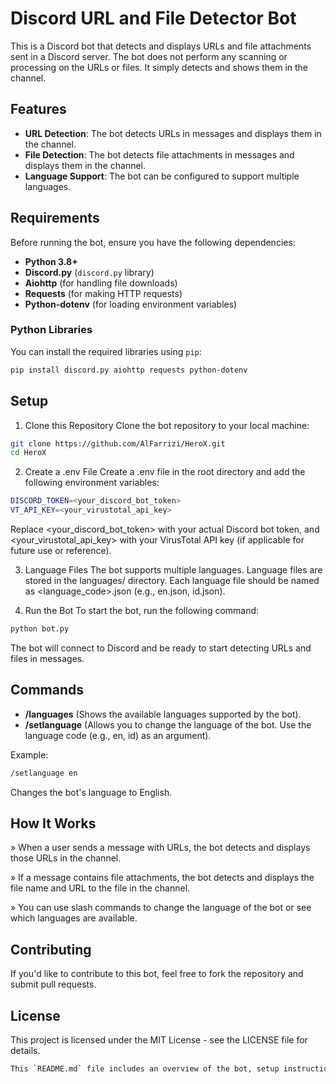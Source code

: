 # Discord URL and File Detector Bot

This is a Discord bot that detects and displays URLs and file attachments sent in a Discord server. The bot does not perform any scanning or processing on the URLs or files. It simply detects and shows them in the channel.

## Features

- **URL Detection**: The bot detects URLs in messages and displays them in the channel.
- **File Detection**: The bot detects file attachments in messages and displays them in the channel.
- **Language Support**: The bot can be configured to support multiple languages.

## Requirements

Before running the bot, ensure you have the following dependencies:

- **Python 3.8+**
- **Discord.py** (`discord.py` library)
- **Aiohttp** (for handling file downloads)
- **Requests** (for making HTTP requests)
- **Python-dotenv** (for loading environment variables)

### Python Libraries

You can install the required libraries using `pip`:

```bash
pip install discord.py aiohttp requests python-dotenv
```

## Setup
1. Clone this Repository
Clone the bot repository to your local machine:
```bash
git clone https://github.com/AlFarrizi/HeroX.git
cd HeroX
```

2. Create a .env File
Create a .env file in the root directory and add the following environment variables:
```bash
DISCORD_TOKEN=<your_discord_bot_token>
VT_API_KEY=<your_virustotal_api_key>
```
Replace <your_discord_bot_token> with your actual Discord bot token, and <your_virustotal_api_key> with your VirusTotal API key (if applicable for future use or reference).

3. Language Files
The bot supports multiple languages. Language files are stored in the languages/ directory. Each language file should be named as <language_code>.json (e.g., en.json, id.json).

4. Run the Bot
To start the bot, run the following command:
```bash
python bot.py
```
The bot will connect to Discord and be ready to start detecting URLs and files in messages.

## Commands
- **/languages** (Shows the available languages supported by the bot).
- **/setlanguage** (Allows you to change the language of the bot. Use the language code (e.g., en, id) as an argument).

Example:
```bash
/setlanguage en
```
Changes the bot's language to English.

## How It Works
» When a user sends a message with URLs, the bot detects and displays those URLs in the channel.

» If a message contains file attachments, the bot detects and displays the file name and URL to the file in the channel.

» You can use slash commands to change the language of the bot or see which languages are available.

## Contributing
If you'd like to contribute to this bot, feel free to fork the repository and submit pull requests.

## License
This project is licensed under the MIT License - see the LICENSE file for details.
```bash
This `README.md` file includes an overview of the bot, setup instructions, command usage, and other helpful information for setting up and running the bot. Let me know if you need further changes or additions!
```
